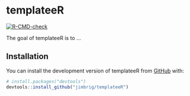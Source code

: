 
<!-- README.md is generated from README.Rmd. Please edit that file -->

# templateeR

<!-- badges: start -->

[![R-CMD-check](https://github.com/jimbrig/templateeR/workflows/R-CMD-check/badge.svg)](https://github.com/jimbrig/templateeR/actions)
<!-- badges: end -->

The goal of templateeR is to …

## Installation

You can install the development version of templateeR from
[GitHub](https://github.com/) with:

``` r
# install.packages("devtools")
devtools::install_github("jimbrig/templateeR")
```
